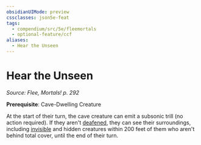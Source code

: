 ```yaml
---
obsidianUIMode: preview
cssclasses: json5e-feat
tags:
  - compendium/src/5e/fleemortals
  - optional-feature/ccf
aliases:
  - Hear the Unseen
---
```

# Hear the Unseen
*Source: Flee, Mortals! p. 292*  

**Prerequisite**: Cave-Dwelling Creature

At the start of their turn, the cave creature can emit a subsonic trill (no action required). If they aren't [deafened](2-Mechanics/CLI/rules/conditions.md#deafened), they can see their surroundings, including [invisible](2-Mechanics/CLI/rules/conditions.md#invisible) and hidden creatures within 200 feet of them who aren't behind total cover, until the end of their turn.